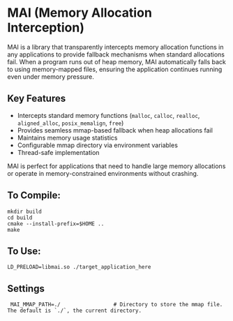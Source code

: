 # MAI (Memory Allocation Interception)
MAI is a library that transparently intercepts memory allocation functions in any applications to provide fallback mechanisms when standard allocations fail. When a program runs out of heap memory, MAI automatically falls back to using memory-mapped files, ensuring the application continues running even under memory pressure.

## Key Features
- Intercepts standard memory functions (`malloc`, `calloc`, `realloc`, `aligned_alloc`, `posix_memalign`, `free`)
- Provides seamless mmap-based fallback when heap allocations fail
- Maintains memory usage statistics
- Configurable mmap directory via environment variables
- Thread-safe implementation

MAI is perfect for applications that need to handle large memory allocations or operate in memory-constrained environments without crashing.

## To Compile:

```
mkdir build
cd build
cmake --install-prefix=$HOME ..
make
``` 

## To Use: 

``LD_PRELOAD=libmai.so ./target_application_here`` 

## Settings
```
 MAI_MMAP_PATH=./                 # Directory to store the mmap file. The default is `./`, the current directory.
```
